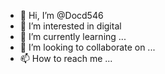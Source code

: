 - 👋 Hi, I’m @Docd546
- 👀 I’m interested in digital
- 🌱 I’m currently learning ...
- 💞️ I’m looking to collaborate on ...
- 📫 How to reach me ...

<!---
Docd546/Docd546 is a ✨ special ✨ repository because its `README.md` (this file) appears on your GitHub profile.
You can click the Preview link to take a look at your changes.
--->
